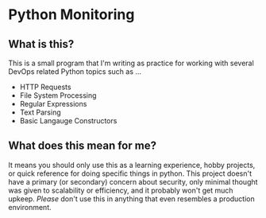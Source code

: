 # Python Monitoring

## What is this?

This is a small program that I'm writing as practice for working with several DevOps related Python topics such as ...

* HTTP Requests
* File System Processing
* Regular Expressions
* Text Parsing
* Basic Langauge Constructors

## What does this mean for me?

It means you should only use this as a learning experience, hobby projects, or quick reference for doing specific things in python. This project doesn't have a primary (or secondary) concern about security, only minimal thought was given to scalability or efficiency, and it probably won't get much upkeep. *Please* don't use this in anything that even resembles a production environment.
